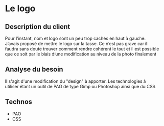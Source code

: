 # Le logo

## Description du client
Pour l’instant, nom et logo sont un peu trop cachés en haut à gauche. J’avais proposé de mettre le logo sur la tasse. Ce n’est pas grave car il faudra sans doute trouver comment rendre cohérent le tout et il est possible que ce soit par le biais d’une modification au niveau de la photo finalement

## Analyse du besoin
Il s'agit d'une modification du "design" à apporter. Les technologies à utiliser étant un outil de PAO de type Gimp ou Photoshop ainsi que du CSS.

## Technos
 * PAO
 * CSS
